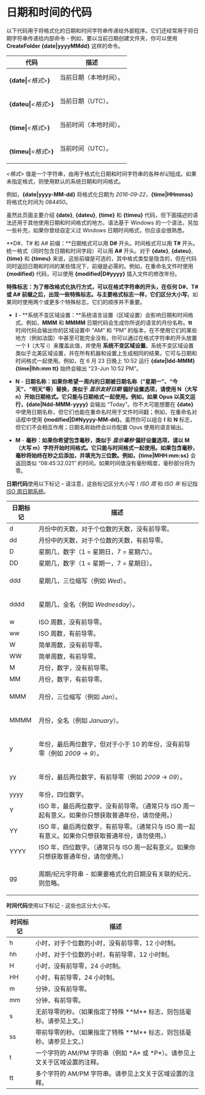# 日期和时间的代码

以下代码用于将格式化的日期和时间字符串传递给外部程序。它们还经常用于将日期字符串传递给内部命令 - 例如，要以当前日期创建文件夹，你可以使用 **CreateFolder {date\|yyyyMMdd}** 这样的命令。

<table>
<thead><tr><th>
代码</th><th>
描述
</th></tr></thead><tbody><tr><td>

**{date\|***\<格式\>***}**</td><td>
当前日期（本地时间）。
</td></tr><tr><td>

**{dateu\|***\<格式\>***}**</td><td>
当前日期（UTC）。
</td></tr><tr><td>

**{time\|***\<格式\>***}**</td><td>
当前时间（本地时间）。
</td></tr><tr><td>

**{timeu\|***\<格式\>***}**</td><td>
当前时间（UTC）。
</td></tr></tbody>
</table>

*\<格式\>* 值是一个字符串，由用于格式化日期和时间字符串的各种*标记*组成。如果未指定格式，则使用默认的系统日期和时间格式。

例如，**{date\|yyyy-MM-dd}** 将格式化日期为 *2016-09-22*，**{time\|HHmmss}** 将格式化时间为 *084450*。

虽然此页面主要介绍 **{date}**, **{dateu}**, **{time}** 和 **{timeu}** 代码，但下面描述的语法还用于其他使用日期和时间格式的地方。语法基于 Windows 的一个语法，另加一些补充，如果你曾经自定义过 Windows 日期时间格式，你应该会很熟悉。

**D#、T# 和 A# 前缀：**日期格式可以用 **D#** 开头。时间格式可以用 **T#** 开头。统一格式（同时包含日期和时间字段）可以用 **A#** 开头。对于 **{date}**, **{dateu}**, **{time}** 和 **{timeu}** 来说，这些前缀是可选的，其中格式类型是隐含的，但在代码同时返回日期和时间的某些情况下，前缀是必需的。例如，在重命名文件时使用 **{modified}** 代码，可以使用 **{modified\|D#yyyy}** 插入文件的修改年份。

**特殊标志：**为了修改格式化执行方式，可以在格式字符串的开头，在任何 **D#**、**T#** 或 **A#** 前缀之后，出现一些特殊标志。与主要格式标志一样，它们**区分大小写**。如果同时使用两个或更多个特殊标志，它们的顺序并不重要。

- **I** - **系统不变区域设置：**系统语言设置（区域设置）会影响日期和时间格式。例如，**MMM** 和 **MMMM** 日期代码会生成你所说的语言的月份名称。**tt** 时间代码会输出你的区域设置中 “AM” 和 “PM” 的版本，在不使用它们的某些地方（例如法国）中甚至可能完全没有。你可以通过在格式字符串的开头放置一个 **I**（大写 i）来覆盖此值，并使用 **系统不变区域设置**。系统不变区域设置类似于北美区域设置，并在所有机器和设置上生成相同的结果。它可与日期和时间格式一起使用。例如，在 6 月 23 日晚上 10:52 运行 **{date\|Idd-MMM} {time\|Ihh:mm tt}** 始终会输出 “23-Jun 10:52 PM”。

- **N** - **日期名称：**如果你希望一周内的日期被日期名称（“星期一”、“今天”、“明天”等）替换，类似于 *显示友好日期* 偏好设置选项，请使用 **N**（大写 n）开始日期格式。它只能与日期格式一起使用。例如，如果 Opus 以英文运行，**{date\|Ndd-MMM-yyyy}** 会输出 “Today”。你不大可能想要在 **{date}** 中使用日期名称，但它们也能在重命名时用于文件时间戳；例如，在重命名对话框中使用 **{modified\|D#Nyyyy-MM-dd}**。虽然你可以组合 **I** 和 **N** 标志，但它们不会相互作用；日期名称始终会以你配置 Opus 使用的语言输出。

- **M** - **毫秒：**如果你希望包含毫秒，类似于 *显示毫秒* 偏好设置选项，请以 **M**（大写 m）字符开始时间格式。它只能与时间格式一起使用。如果包含毫秒，毫秒将始终在秒之后添加，并填充为三位数。例如，**{time\|MHH:mm:ss}** 会返回类似 “08:45:32.021” 的时间。如果时间值没有毫秒精度，毫秒部分将为零。

**日期代码**使用以下标记 – 请注意，这些标记区分大小写！*ISO 周* 和 *ISO 年* 标记指 [ISO 周日期系统](http://en.wikipedia.org/wiki/ISO_week_date)。

<table>
<thead><tr><th>
日期标记</th><th>
描述
</th></tr></thead><tbody><tr><td>
d</td><td>
月份中的天数，对于个位数的天数，没有前导零。
</td></tr><tr><td>
dd</td><td>
月份中的天数，对于个位数的天数，有前导零。
</td></tr><tr><td>
D</td><td>
星期几，数字（1 = 星期日，7 = 星期六）。
</td></tr><tr><td>
DD</td><td>
星期几，数字（1 = 星期一，7 = 星期日）。
</td></tr><tr><td>
ddd</td><td>

星期几，三位缩写（例如 *Wed*）。
</td></tr><tr><td>
dddd</td><td>

星期几，全名（例如 *Wednesday*）。
</td></tr><tr><td>
w</td><td>
ISO 周数，没有前导零。
</td></tr><tr><td>
ww</td><td>
ISO 周数，有前导零。
</td></tr><tr><td>
W</td><td>
简单周数，没有前导零。
</td></tr><tr><td>
WW</td><td>
简单周数，有前导零。
</td></tr><tr><td>
M</td><td>
月份，数字，没有前导零。
</td></tr><tr><td>
MM</td><td>
月份，数字，有前导零。
</td></tr><tr><td>
MMM</td><td>

月份，三位缩写（例如 *Jan*）。
</td></tr><tr><td>
MMMM</td><td>

月份，全名（例如 *January*）。
</td></tr><tr><td>
y</td><td>

年份，最后两位数字，但对于小于 10 的年份，没有前导零（例如 *2009* -\> *9*）。
</td></tr><tr><td>
yy</td><td>

年份，最后两位数字，有前导零（例如 *2009* -\> *09*）。
</td></tr><tr><td>
yyyy</td><td>
年份，四位数字。
</td></tr><tr><td>
Y</td><td>
ISO 年，最后两位数字，没有前导零。（通常只与 ISO 周一起有意义。如果你只想获取普通年份，请勿使用。）
</td></tr><tr><td>
YY</td><td>
ISO 年，最后两位数字，有前导零。（通常只与 ISO 周一起有意义。如果你只想获取普通年份，请勿使用。）
</td></tr><tr><td>
YYYY</td><td>
ISO 年，四位数字。（通常只与 ISO 周一起有意义。如果你只想获取普通年份，请勿使用。）
</td></tr><tr><td>
gg</td><td>

周期/纪元字符串 - 如果要格式化的日期没有关联的纪元，则忽略。
</td></tr></tbody>
</table>

**时间代码**使用以下标记 - 这些也区分大小写。

<table>
<thead><tr><th>
时间标记</th><th>
描述
</th></tr></thead><tbody><tr><td>
h</td><td>
小时，对于个位数的小时，没有前导零，12 小时制。
</td></tr><tr><td>
hh</td><td>
小时，对于个位数的小时，有前导零，12 小时制。
</td></tr><tr><td>
H</td><td>
小时，没有前导零，24 小时制。
</td></tr><tr><td>
HH</td><td>
小时，有前导零，24 小时制。
</td></tr><tr><td>
m</td><td>
分钟，没有前导零。
</td></tr><tr><td>
mm</td><td>
分钟，有前导零。
</td></tr>
</td></tr><tr>
<td>
s</td><td>
无前导零的秒。（如果指定了特殊 **M** 标志，则包括毫秒。请参见上文。）
</td></tr><tr><td>
ss</td><td>
带前导零的秒。（如果指定了特殊 **M** 标志，则包括毫秒。请参见上文。）
</td></tr><tr><td>
t</td><td>
一个字符的 AM/PM 字符串（例如 *A* 或 *P*）。请参见上文关于区域设置的注释。
</td></tr><tr><td>
tt</td><td>
多个字符的 AM/PM 字符串。请参见上文关于区域设置的注释。
</td></tr></tbody>